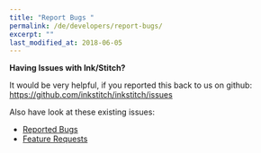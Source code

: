 ```yaml
---
title: "Report Bugs "
permalink: /de/developers/report-bugs/
excerpt: ""
last_modified_at: 2018-06-05
---
```


**Having Issues with Ink/Stitch?**

It would be very helpful, if you reported this back to us on github: <https://github.com/inkstitch/inkstitch/issues>

Also have look at these existing issues:
* [Reported Bugs](https://github.com/inkstitch/inkstitch/issues?q=is%3Aissue+is%3Aopen+label%3Abug)
* [Feature Requests](https://github.com/inkstitch/inkstitch/issues?q=is%3Aissue+is%3Aopen+label%3A%22feature+request%22)
